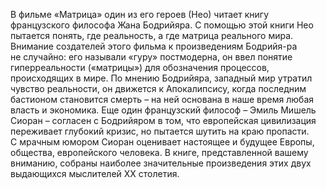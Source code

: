 <!--2024-01-21 22:33:50-->
В фильме «Матрица» один из его героев (Нео) читает книгу французского философа Жана Бодрийяра. С помощью этой книги Нео пытается понять, где реальность, а где матрица реального мира.
Внимание создателей этого фильма к произведениям Бодрийя-ра не случайно: его называли «гуру» постмодерна, он ввел понятие гиперреальности («матрицы») для обозначения процессов, происходящих в мире. По мнению Бодрийяра, западный мир утратил чувство реальности, он движется к Апокалипсису, когда последним бастионом становится смерть – на ней основана в наше время любая власть и экономика.
Еще один французский философ – Эмиль Мишель Сиоран – согласен с Бодрийяром в том, что европейская цивилизация переживает глубокий кризис, но пытается шутить на краю пропасти. С мрачным юмором Сиоран оценивает настоящее и будущее Европы, общества, европейского человека.
В книге, представленной вашему вниманию, собраны наиболее значительные произведения этих двух выдающихся мыслителей XX столетия.